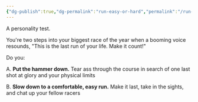 ```yaml
---
{"dg-publish":true,"dg-permalink":"run-easy-or-hard","permalink":"/run-easy-or-hard/","created":"2023-12-29T17:27:05.000-05:00","updated":"2023-12-29T17:27:05.000-05:00"}
---
```


A personality test.

You're two steps into your biggest race of the year when a booming voice resounds, "This is the last run of your life. Make it count!"

Do you:

A. **Put the hammer down.** Tear ass through the course in search of one last shot at glory and your physical limits

B. **Slow down to a comfortable, easy run.** Make it last, take in the sights, and chat up your fellow racers
